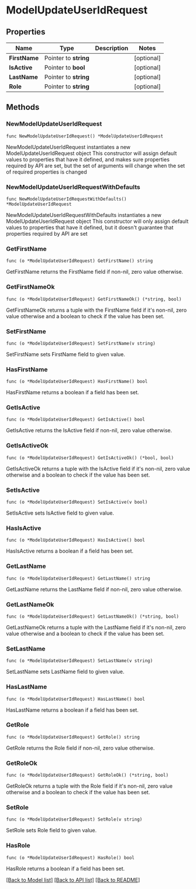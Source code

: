# ModelUpdateUserIdRequest

## Properties

Name | Type | Description | Notes
------------ | ------------- | ------------- | -------------
**FirstName** | Pointer to **string** |  | [optional] 
**IsActive** | Pointer to **bool** |  | [optional] 
**LastName** | Pointer to **string** |  | [optional] 
**Role** | Pointer to **string** |  | [optional] 

## Methods

### NewModelUpdateUserIdRequest

`func NewModelUpdateUserIdRequest() *ModelUpdateUserIdRequest`

NewModelUpdateUserIdRequest instantiates a new ModelUpdateUserIdRequest object
This constructor will assign default values to properties that have it defined,
and makes sure properties required by API are set, but the set of arguments
will change when the set of required properties is changed

### NewModelUpdateUserIdRequestWithDefaults

`func NewModelUpdateUserIdRequestWithDefaults() *ModelUpdateUserIdRequest`

NewModelUpdateUserIdRequestWithDefaults instantiates a new ModelUpdateUserIdRequest object
This constructor will only assign default values to properties that have it defined,
but it doesn't guarantee that properties required by API are set

### GetFirstName

`func (o *ModelUpdateUserIdRequest) GetFirstName() string`

GetFirstName returns the FirstName field if non-nil, zero value otherwise.

### GetFirstNameOk

`func (o *ModelUpdateUserIdRequest) GetFirstNameOk() (*string, bool)`

GetFirstNameOk returns a tuple with the FirstName field if it's non-nil, zero value otherwise
and a boolean to check if the value has been set.

### SetFirstName

`func (o *ModelUpdateUserIdRequest) SetFirstName(v string)`

SetFirstName sets FirstName field to given value.

### HasFirstName

`func (o *ModelUpdateUserIdRequest) HasFirstName() bool`

HasFirstName returns a boolean if a field has been set.

### GetIsActive

`func (o *ModelUpdateUserIdRequest) GetIsActive() bool`

GetIsActive returns the IsActive field if non-nil, zero value otherwise.

### GetIsActiveOk

`func (o *ModelUpdateUserIdRequest) GetIsActiveOk() (*bool, bool)`

GetIsActiveOk returns a tuple with the IsActive field if it's non-nil, zero value otherwise
and a boolean to check if the value has been set.

### SetIsActive

`func (o *ModelUpdateUserIdRequest) SetIsActive(v bool)`

SetIsActive sets IsActive field to given value.

### HasIsActive

`func (o *ModelUpdateUserIdRequest) HasIsActive() bool`

HasIsActive returns a boolean if a field has been set.

### GetLastName

`func (o *ModelUpdateUserIdRequest) GetLastName() string`

GetLastName returns the LastName field if non-nil, zero value otherwise.

### GetLastNameOk

`func (o *ModelUpdateUserIdRequest) GetLastNameOk() (*string, bool)`

GetLastNameOk returns a tuple with the LastName field if it's non-nil, zero value otherwise
and a boolean to check if the value has been set.

### SetLastName

`func (o *ModelUpdateUserIdRequest) SetLastName(v string)`

SetLastName sets LastName field to given value.

### HasLastName

`func (o *ModelUpdateUserIdRequest) HasLastName() bool`

HasLastName returns a boolean if a field has been set.

### GetRole

`func (o *ModelUpdateUserIdRequest) GetRole() string`

GetRole returns the Role field if non-nil, zero value otherwise.

### GetRoleOk

`func (o *ModelUpdateUserIdRequest) GetRoleOk() (*string, bool)`

GetRoleOk returns a tuple with the Role field if it's non-nil, zero value otherwise
and a boolean to check if the value has been set.

### SetRole

`func (o *ModelUpdateUserIdRequest) SetRole(v string)`

SetRole sets Role field to given value.

### HasRole

`func (o *ModelUpdateUserIdRequest) HasRole() bool`

HasRole returns a boolean if a field has been set.


[[Back to Model list]](../README.md#documentation-for-models) [[Back to API list]](../README.md#documentation-for-api-endpoints) [[Back to README]](../README.md)


